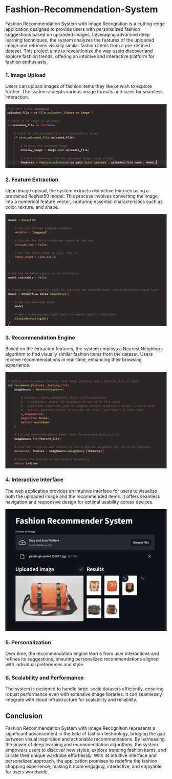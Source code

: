 # Fashion-Recommendation-System

Fashion Recommendation System with Image Recognition is a cutting-edge application designed to provide users with personalized fashion suggestions based on uploaded images. Leveraging advanced deep learning techniques, the system analyzes the features of the uploaded image and retrieves visually similar fashion items from a pre-defined dataset. This project aims to revolutionize the way users discover and explore fashion trends, offering an intuitive and interactive platform for fashion enthusiasts.



### 1. Image Upload

Users can upload images of fashion items they like or wish to explore further. The system accepts various image formats and sizes for seamless interaction.


<img src="Image Upload.png"> 



### 2. Feature Extraction

Upon image upload, the system extracts distinctive features using a pretrained ResNet50 model. This process involves converting the image into a numerical feature vector, capturing essential characteristics such as color, texture, and shape.

<img src="resnet.png"> 


### 3. Recommendation Engine

Based on the extracted features, the system employs a Nearest Neighbors algorithm to find visually similar fashion items from the dataset. Users receive recommendations in real-time, enhancing their browsing experience.

<img src="knn.png"> 


### 4. Interactive Interface

The web application provides an intuitive interface for users to visualize both the uploaded image and the recommended items. It offers seamless navigation and responsive design for optimal usability across devices.

<img src="1.png"> 


### 5. Personalization
Over time, the recommendation engine learns from user interactions and refines its suggestions, ensuring personalized recommendations aligned with individual preferences and style.


### 6. Scalability and Performance
The system is designed to handle large-scale datasets efficiently, ensuring robust performance even with extensive image libraries. It can seamlessly integrate with cloud infrastructure for scalability and reliability.

## Conclusion
Fashion Recommendation System with Image Recognition represents a significant advancement in the field of fashion technology, bridging the gap between visual inspiration and actionable recommendations. By harnessing the power of deep learning and recommendation algorithms, the system empowers users to discover new styles, explore trending fashion items, and curate their unique wardrobe effortlessly. With its intuitive interface and personalized approach, the application promises to redefine the fashion shopping experience, making it more engaging, interactive, and enjoyable for users worldwide.
